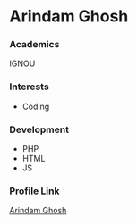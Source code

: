 # Arindam Ghosh

### Academics

IGNOU

### Interests

- Coding

### Development

- PHP
- HTML
- JS

### Profile Link

[Arindam Ghosh](https://github.com/pappughosh)
